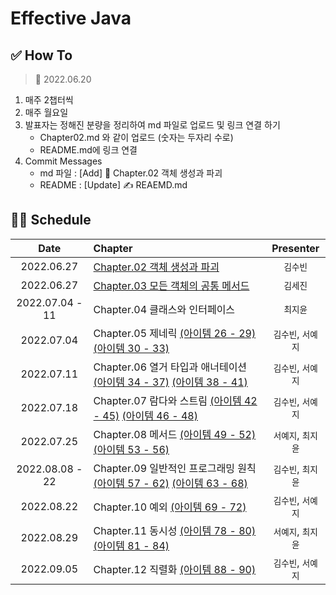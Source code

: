 # Effective Java

## ✅ How To

> 📅 2022.06.20

1. 매주 2챕터씩
2. 매주 월요일
3. 발표자는 정해진 분량을 정리하여 md 파일로 업로드 및 링크 연결 하기
    - Chapter02.md 와 같이 업로드 (숫자는 두자리 수로)
    - README.md에 링크 연결
4. Commit Messages
    - md 파일 : [Add] 📝 Chapter.02 객체 생성과 파괴
    - README : [Update] ✍️ REAEMD.md

## 👩‍💻 Schedule

|      Date       | Chapter                                                                                        |  Presenter   |
|:---------------:|:-----------------------------------------------------------------------------------------------|:------------:|
|   2022.06.27    | [Chapter.02 객체 생성과 파괴](./Chapter02.md)                                                         |    `김수빈`     |
|   2022.06.27    | [Chapter.03 모든 객체의 공통 메서드](./Chapter03.md)                                                     |    `김세진`     |
| 2022.07.04 - 11 | Chapter.04 클래스와 인터페이스                                                                          |    `최지윤`     |
|   2022.07.04    | Chapter.05 제네릭 [(아이템 26 - 29)](./Chapter05(1).md) [(아이템 30 - 33)](./Chapter05(2).md)           | `김수빈`, `서예지` |
|   2022.07.11    | Chapter.06 열거 타입과 애너테이션 [(아이템 34 - 37)](./Chapter06(1).md) [(아이템 38 - 41)](./Chapter06(2).md)  | `김수빈`, `서예지` |
|   2022.07.18    | Chapter.07 람다와 스트림 [(아이템 42 - 45)](./Chapter07(1).md) [(아이템 46 - 48)](./Chapter07(2).md)       | `김수빈`, `서예지` |
|   2022.07.25    | Chapter.08 메서드 [(아이템 49 - 52)](./Chapter08(1).md) [(아이템 53 - 56)](./Chapter08(2).md)           | `서예지`, `최지윤` |
| 2022.08.08 - 22 | Chapter.09 일반적인 프로그래밍 원칙 [(아이템 57 - 62)](./Chapter09(1).md) [(아이템 63 - 68)](./Chapter09(2).md) | `김수빈`, `최지윤` |
|   2022.08.22    | Chapter.10 예외 [(아이템 69 - 72)](./Chapter10(1).md)                                               | `김수빈`, `서예지` |
|   2022.08.29    | Chapter.11 동시성 [(아이템 78 - 80)](./Chapter11(1).md)[(아이템 81 - 84)](./Chapter11(2).md)            | `서예지`, `최지윤` |
|   2022.09.05    | Chapter.12 직렬화  [(아이템 88 - 90)](./Chapter12(2).md)                                             | `김수빈`, `서예지` |
 
